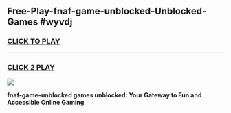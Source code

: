 
## Free-Play-fnaf-game-unblocked-Unblocked-Games #wyvdj
<h3>
<a href="https://news.freeplayer.one?title=fnaf-game-unblocked&ref=8M">CLICK TO PLAY</a></h3>
<hr>

<h3>
<a href="https://news.freeplayer.one?title=fnaf-game-unblocked&ref=8M">CLICK 2 PLAY</a>
  
</h3>

<a href="https://news.freeplayer.one?title=fnaf-game-unblocked&ref=8M"><img src="https://clearcache.store/games.png"></a>


**fnaf-game-unblocked games unblocked: Your Gateway to Fun and Accessible Online Gaming**
